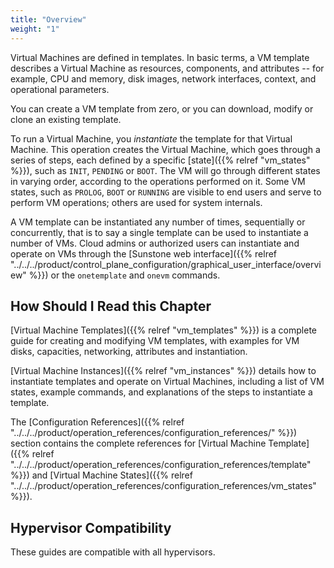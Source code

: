 ```yaml
---
title: "Overview"
weight: "1"
---
```


Virtual Machines are defined in templates. In basic terms, a VM template describes a Virtual Machine as resources, components, and attributes -- for example, CPU and memory, disk images, network interfaces, context, and operational parameters.

You can create a VM template from zero, or you can download, modify or clone an existing template.

To run a Virtual Machine, you _instantiate_ the template for that Virtual Machine. This operation creates the Virtual Machine, which goes through a series of steps, each defined by a specific [state]({{% relref "vm_states" %}}), such as `INIT`, `PENDING` or `BOOT`. The VM will go through different states in varying order, according to the operations performed on it. Some VM states, such as `PROLOG`, `BOOT` or `RUNNING` are visible to end users and serve to perform VM operations; others are used for system internals.

A VM template can be instantiated any number of times, sequentially or concurrently, that is to say a single template can be used to instantiate a number of VMs. Cloud admins or authorized users can instantiate and operate on VMs through the [Sunstone web interface]({{% relref "../../../product/control_plane_configuration/graphical_user_interface/overview" %}}) or the `onetemplate` and `onevm` commands.

## How Should I Read this Chapter

[Virtual Machine Templates]({{% relref "vm_templates" %}}) is a complete guide for creating and modifying VM templates, with examples for VM disks, capacities, networking, attributes and instantiation.

[Virtual Machine Instances]({{% relref "vm_instances" %}}) details how to instantiate templates and operate on Virtual Machines, including a list of VM states, example commands, and explanations of the steps to instantiate a template.

The [Configuration References]({{% relref "../../../product/operation_references/configuration_references/" %}}) section contains the complete references for [Virtual Machine Template]({{% relref "../../../product/operation_references/configuration_references/template" %}}) and [Virtual Machine States]({{% relref "../../../product/operation_references/configuration_references/vm_states" %}}).

## Hypervisor Compatibility

These guides are compatible with all hypervisors.
